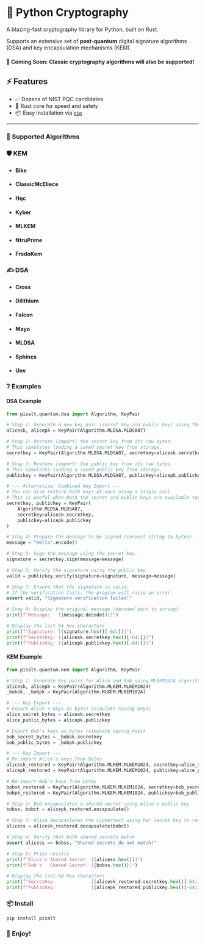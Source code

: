 # 🔐 Python Cryptography

A blazing-fast cryptography library for Python, built on Rust.

Supports an extensive set of **post-quantum** digital signature algorithms (DSA) and key encapsulation mechanisms (KEM).
#### 🚀 Coming Soon: Classic cryptography algorithms will also be supported!

## ⚡ Features
- ✅ Dozens of NIST PQC candidates 
- 🦀 Rust core for speed and safety
- 📦 Easy installation via [`pip`](https://pip.pypa.io)
---

### 🧬 Supported Algorithms

### 🛡️ KEM
- #### Bike
- #### ClassicMcEliece
- #### Hqc
- #### Kyber
- #### MLKEM
- #### NtruPrime
- #### FrodoKem

### ✍️ DSA
- #### Cross
- #### Dilithium
- #### Falcon
- #### Mayo
- #### MLDSA
- #### Sphincs
- #### Uov

### ❔ Examples

#### DSA Example
```python
from pisalt.quantum.dsa import Algorithm, KeyPair

# Step 1: Generate a new key pair (secret key and public key) using the MLDSA87 algorithm.
alicesk, alicepk = KeyPair(Algorithm.MLDSA.MLDSA87)

# Step 2: Restore (import) the secret key from its raw bytes.
# This simulates loading a saved secret key from storage.
secretkey = KeyPair(Algorithm.MLDSA.MLDSA87, secretkey=alicesk.secretkey)

# Step 3: Restore (import) the public key from its raw bytes.
# This simulates loading a saved public key from storage.
publickey = KeyPair(Algorithm.MLDSA.MLDSA87, publickey=alicepk.publickey)

# --- Alternative: Combined Key Import ---
# You can also restore both keys at once using a single call.
# This is useful when both the secret and public keys are available together.
secretkey, publickey = KeyPair(
    Algorithm.MLDSA.MLDSA87,
    secretkey=alicesk.secretkey,
    publickey=alicepk.publickey
)

# Step 4: Prepare the message to be signed (convert string to bytes).
message = "Hello".encode()

# Step 5: Sign the message using the secret key.
signature = secretkey.sign(message=message)

# Step 6: Verify the signature using the public key.
valid = publickey.verify(signature=signature, message=message)

# Step 7: Ensure that the signature is valid.
# If the verification fails, the program will raise an error.
assert valid, "Signature verification failed!"

# Step 8: Display the original message (decoded back to string).
print(f"Message:   [{message.decode()}]")

# Display the last 64 hex characters
print(f"Signature: [{signature.hex()[-64:]}]")
print(f"SecretKey: [{alicesk.secretkey.hex()[-64:]}]")
print(f"PublicKey: [{alicepk.publickey.hex()[-64:]}]")
```

#### KEM Example
```python
from pisalt.quantum.kem import Algorithm, KeyPair

# Step 1: Generate key pairs for Alice and Bob using MLKEM1024 algorithm
alicesk, alicepk = KeyPair(Algorithm.MLKEM.MLKEM1024)
_bobsk, _bobpk = KeyPair(Algorithm.MLKEM.MLKEM1024)

# --- Key Export ---
# Export Alice's keys as bytes (simulate saving keys)
alice_secret_bytes = alicesk.secretkey
alice_public_bytes = alicepk.publickey

# Export Bob's keys as bytes (simulate saving keys)
bob_secret_bytes = _bobsk.secretkey
bob_public_bytes = _bobpk.publickey

# --- Key Import ---
# Re-import Alice's keys from bytes
alicesk_restored = KeyPair(Algorithm.MLKEM.MLKEM1024, secretkey=alice_secret_bytes)
alicepk_restored = KeyPair(Algorithm.MLKEM.MLKEM1024, publickey=alice_public_bytes)

# Re-import Bob's keys from bytes
bobsk_restored = KeyPair(Algorithm.MLKEM.MLKEM1024, secretkey=bob_secret_bytes)
bobpk_restored = KeyPair(Algorithm.MLKEM.MLKEM1024, publickey=bob_public_bytes)

# Step 2: Bob encapsulates a shared secret using Alice's public key
bobss, bobct = alicepk_restored.encapsulate()

# Step 3: Alice decapsulates the ciphertext using her secret key to recover the shared secret
alicess = alicesk_restored.decapsulate(bobct)

# Step 4: Verify that both shared secrets match
assert alicess == bobss, "Shared secrets do not match!"

# Step 5: Print results
print(f"Alice's Shared Secret: [{alicess.hex()}]")
print(f"Bob's   Shared Secret: [{bobss.hex()}]")

# Display the last 64 hex characters
print(f"SecretKey:             [{alicesk_restored.secretkey.hex()[-64:]}]")
print(f"PublicKey:             [{alicepk_restored.publickey.hex()[-64:]}]")
```

### 📦 Install
```shell
pip install pisalt
```

### 🥳 Enjoy!
